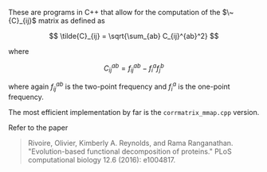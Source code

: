 These are programs in C++ that allow for the computation of the
$\~{C}_{ij}$ matrix as defined as

$$
\tilde{C}_{ij} = \sqrt{\sum_{ab} C_{ij}^{ab}^2}
$$

where

$$
C_{ij}^{ab} = f_{ij}^{ab} - f_i^a f_j^b
$$

where again $f_{ij}^{ab}$ is the two-point frequency and
$f_i^a$ is the one-point frequency.

The most efficient implementation by far is the
`corrmatrix_mmap.cpp` version.

Refer to the paper

> Rivoire, Olivier, Kimberly A. Reynolds, and Rama Ranganathan. "Evolution-based functional decomposition of proteins." PLoS computational biology 12.6 (2016): e1004817.
